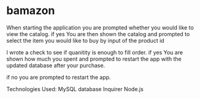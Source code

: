 # bamazon

When starting the application you are prompted whether you would like to view the catalog.
if yes
You are then shown the catalog and prompted to select the item you would like to buy by input of the product id

I wrote a check to see if quanitity is enough to fill order.
if yes 
You are shown how much you spent and prompted to restart the app with the updated database after your purchase.

if no you are prompted to restart the app.

Technologies Used:
MySQL database
Inquirer
Node.js
